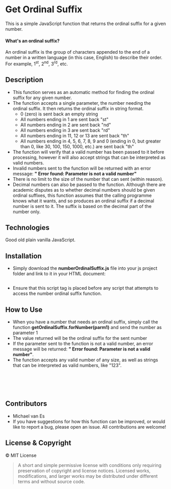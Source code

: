 # Get Ordinal Suffix
This is a simple JavaScript function that returns the ordinal suffix for a given number.

#### What's an ordinal suffix?
An ordinal suffix is the group of characters appended to the end of a number in a written language (in this case, English) to describe their order.
For example, 1<sup>st</sup>, 2<sup>nd</sup>, 3<sup>rd</sup>, etc.

## Description
* This function serves as an automatic method for finding the ordinal suffix for any given number.
* The function accepts a single parameter, the number needing the ordinal suffix. It then returns the ordinal suffix in string format.
  - 0 (zero) is sent back an empty string
  - All numbers ending in 1 are sent back "st"
  - All numbers ending in 2 are sent back "nd"
  - All numbers ending in 3 are sent back "rd"
  - All numbers ending in 11, 12 or 13 are sent back "th"
  - All numbers ending in 4, 5, 6, 7, 8, 9 and 0 (ending in 0, but greater than 0, like 30, 100, 150, 1000, etc.) are sent back "th"
* The function will verify that a valid number has been passed to it before processing, however it will also accept strings that can be interpreted as valid numbers.
* Invalid numbers sent to the function will be returned with an error message: <strong>" Error found: Parameter is not a valid number"</strong>
* There is no limit to the size of the number that can sent (within reason).
* Decimal numbers can also be passed to the function. Although there are academic disputes as to whether decimal numbers should be given ordinal suffixes, this      function assumes that the calling programme knows what it wants, and so produces an ordinal suffix if a decimal number is sent to it. The suffix is based on the decimal part of the number only.

## Technologies
Good old plain vanilla JavaScript.

## Installation
* Simply download the <strong>numberOrdinalSuffix.js</strong> file into your js project folder and link to it in your HTML document:
    <pre><code><script src="../numberOrdinalSuffix.js"></script></code></pre>
* Ensure that this script tag is placed before any script that attempts to access the number ordinal suffix function.

## How to Use
* When you have a number that needs an ordinal suffix, simply call the function <strong>getOrdinalSuffix.forNumber(parm1)</strong> and send the number as parameter 1
* The value returned will be the ordinal suffix for the sent number
* If the parameter sent to the function is not a valid number, an error message will be returned: <strong>" Error found: Parameter is not a valid number"</strong>.
* The function accepts any valid number of any size, as well as strings that can be interpreted as valid numbers, like "123".

<pre><code>
<script>
  var myNumber = 123;
  var ordinalSuffix = getOrdinalSuffix.forNumber(myNumber);
  console.log(myNumber + ordinalSuffix);
</script>
</code></pre>

## Contributors
* Michael van Es
* If you have suggestions for how this function can be improved, or would like to report a bug, please open an issue. All contributions are welcome!

## License &amp; Copyright
&copy; MIT License

> A short and simple permissive license with conditions only requiring preservation of copyright and license notices. Licensed works, modifications, and larger works may be distributed under different terms and without source code.
